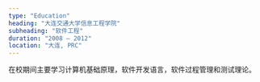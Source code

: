 ```yaml
---
type: "Education"
heading: "大连交通大学信息工程学院"
subheading: "软件工程"
duration: "2008 – 2012"
location: "大连, PRC"
---
```


在校期间主要学习计算机基础原理，软件开发语言，软件过程管理和测试理论。